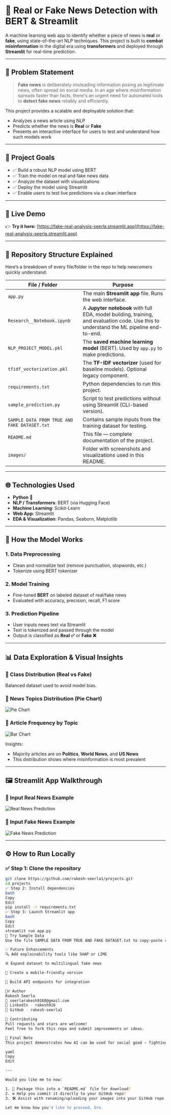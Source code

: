 # 🧠 Real or Fake News Detection with BERT & Streamlit

A machine learning web app to identify whether a piece of news is **real** or **fake**, using state-of-the-art NLP techniques. This project is built to **combat misinformation** in the digital era using **transformers** and deployed through **Streamlit** for real-time prediction.

---

## 🧩 Problem Statement

> **Fake news** is deliberately misleading information posing as legitimate news, often spread on social media. In an age where misinformation spreads faster than facts, there's an urgent need for automated tools to **detect fake news** reliably and efficiently.

This project provides a scalable and deployable solution that:
- Analyzes a news article using NLP
- Predicts whether the news is **Real** or **Fake**
- Presents an interactive interface for users to test and understand how such models work

---

## 🎯 Project Goals

- ✅ Build a robust NLP model using BERT
- ✅ Train the model on real and fake news data
- ✅ Analyze the dataset with visualizations
- ✅ Deploy the model using Streamlit
- ✅ Enable users to test live predictions via a clean interface

---

## 🚀 Live Demo

👉 **Try it here:** [https://fake-real-analysis-seerla.streamlit.app](https://fake-real-analysis-seerla.streamlit.app)

---

## 📂 Repository Structure Explained

Here’s a breakdown of every file/folder in the repo to help newcomers quickly understand:

| File / Folder | Purpose |
|---------------|---------|
| `app.py` | The main **Streamlit app** file. Runs the web interface. |
| `Research__Notebook.ipynb` | A **Jupyter notebook** with full EDA, model building, training, and evaluation code. Use this to understand the ML pipeline end-to-end. |
| `NLP_PROJECT_MODEL.pkl` | The **saved machine learning model** (BERT). Used by `app.py` to make predictions. |
| `tfidf_vectorization.pkl` | The **TF-IDF vectorizer** (used for baseline models). Optional legacy component. |
| `requirements.txt` | Python dependencies to run this project. |
| `sample_prediction.py` | Script to test predictions without using Streamlit (CLI-based version). |
| `SAMPLE DATA FROM TRUE AND FAKE DATASET.txt` | Contains sample inputs from the training dataset for testing. |
| `README.md` | This file — complete documentation of the project. |
| `images/` | Folder with screenshots and visualizations used in this README. |

---

## 🌐 Technologies Used

- **Python** 🐍
- **NLP / Transformers**: BERT (via Hugging Face)
- **Machine Learning**: Scikit-Learn
- **Web App**: Streamlit
- **EDA & Visualization**: Pandas, Seaborn, Matplotlib

---

## 🧠 How the Model Works

### 1. **Data Preprocessing**
- Clean and normalize text (remove punctuation, stopwords, etc.)
- Tokenize using BERT tokenizer

### 2. **Model Training**
- Fine-tuned **BERT** on labeled dataset of real/fake news
- Evaluated with accuracy, precision, recall, F1 score

### 3. **Prediction Pipeline**
- User inputs news text via Streamlit
- Text is tokenized and passed through the model
- Output is classified as **Real ✅** or **Fake ❌**

---

## 📊 Data Exploration & Visual Insights

### 🔸 Class Distribution (Real vs Fake)
Balanced dataset used to avoid model bias.

### 🔹 News Topics Distribution (Pie Chart)
![Pie Chart](images/Screenshot%202025-05-11%20142609.png)

### 🔹 Article Frequency by Topic
![Bar Chart](images/Screenshot%202025-05-11%20142621.png)

Insights:
- Majority articles are on **Politics**, **World News**, and **US News**
- This distribution shows where misinformation is most prevalent

---

## 🖼️ Streamlit App Walkthrough

### 🧪 Input Real News Example
![Real News Prediction](images/Screenshot%202025-05-11%20142013.png)

### 🚫 Input Fake News Example
![Fake News Prediction](images/Screenshot%202025-05-11%20142150.png)

---

## ⚙️ How to Run Locally

### ✅ Step 1: Clone the repository

```bash
git clone https://github.com/rakesh-seerla1/projects.git
cd projects
✅ Step 2: Install dependencies
bash
Copy
Edit
pip install -r requirements.txt
✅ Step 3: Launch Streamlit app
bash
Copy
Edit
streamlit run app.py
🧪 Try Sample Data
Use the file SAMPLE DATA FROM TRUE AND FAKE DATASET.txt to copy-paste real examples into the app.

💡 Future Enhancements
🔍 Add explainability tools like SHAP or LIME

🌐 Expand dataset to multilingual fake news

📱 Create a mobile-friendly version

📡 Build API endpoints for integration

🙋‍♂️ Author
Rakesh Seerla
📧 seerlarakesh9160@gmail.com
🔗 LinkedIn - rakesh916
🐙 GitHub - rakesh-seerla1

🌟 Contributing
Pull requests and stars are welcome!
Feel free to fork this repo and submit improvements or ideas.

🏁 Final Note
This project demonstrates how AI can be used for social good — fighting disinformation with facts, algorithms, and open-source tools. Let’s build a safer internet together.

yaml
Copy
Edit

---

Would you like me to now:

1. 📁 Package this into a `README.md` file for download?
2. ⚙️ Help you commit it directly to your GitHub repo?
3. 🛠 Assist with renaming/uploading your images into your GitHub repo for proper linking?

Let me know how you'd like to proceed, bro.








